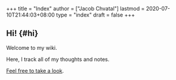 +++
title = "Index"
author = ["Jacob Chvatal"]
lastmod = 2020-07-10T21:44:03+08:00
type = "index"
draft = false
+++

## Hi! {#hi}
Welcome to my wiki.

Here, I track all of my thoughts and notes.

[Feel free to take a look](/posts/).
